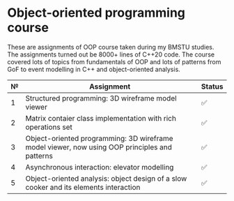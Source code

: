 # Object-oriented programming course

These are assignments of OOP course taken during my BMSTU studies. The assignments turned out be 8000+ lines of C++20 code. The course covered lots of topics from fundamentals of OOP and lots of patterns from GoF to event modelling in C++ and object-oriented analysis.

| №   | Assignment                                                                                                    | Status |
|-----|--------------------------------------------------------------------------------------------------------|--------|
| 1   | Structured programming: 3D wireframe model viewer                                          | ✅      |
| 2   | Matrix contaier class implementation with rich operations set                                                              | ✅      |
| 3   | Object-oriented programming: 3D wireframe model viewer, now using OOP principles and patterns                                                 | ✅      |
| 4   | Asynchronous interaction: elevator modelling                                                 | ✅      |
| 5   | Object-oriented analysis: object design of a slow cooker and its elements interaction | ✅      |


